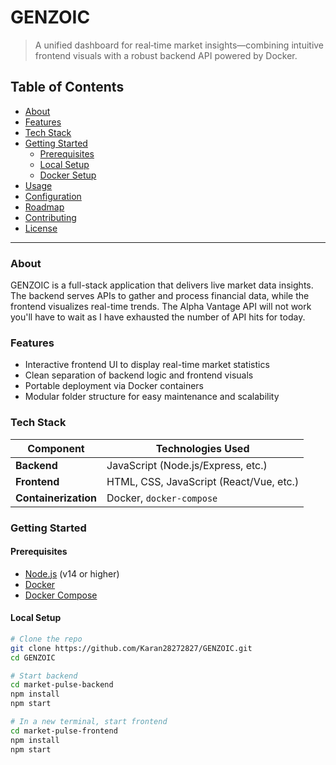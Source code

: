 # GENZOIC

> A unified dashboard for real‑time market insights—combining intuitive frontend visuals with a robust backend API powered by Docker.

##  Table of Contents

- [About](#about)
- [Features](#features)
- [Tech Stack](#tech-stack)
- [Getting Started](#getting-started)
  - [Prerequisites](#prerequisites)
  - [Local Setup](#local-setup)
  - [Docker Setup](#docker-setup)
- [Usage](#usage)
- [Configuration](#configuration)
- [Roadmap](#roadmap)
- [Contributing](#contributing)
- [License](#license)

---

### About

GENZOIC is a full-stack application that delivers live market data insights. The backend serves APIs to gather and process financial data, while the frontend visualizes real-time trends. The Alpha Vantage API will not work you'll have to wait as I have exhausted the number of API hits for today.

### Features

- Interactive frontend UI to display real-time market statistics
- Clean separation of backend logic and frontend visuals
- Portable deployment via Docker containers
- Modular folder structure for easy maintenance and scalability

### Tech Stack

| Component          | Technologies Used                         |
|-------------------|-------------------------------------------|
| **Backend**        | JavaScript (Node.js/Express, etc.)        |
| **Frontend**       | HTML, CSS, JavaScript (React/Vue, etc.)   |
| **Containerization** | Docker, `docker-compose`                 |

### Getting Started

#### Prerequisites

- [Node.js](https://nodejs.org/) (v14 or higher)
- [Docker](https://www.docker.com/)
- [Docker Compose](https://docs.docker.com/compose/)

#### Local Setup

```bash
# Clone the repo
git clone https://github.com/Karan28272827/GENZOIC.git
cd GENZOIC

# Start backend
cd market-pulse-backend
npm install
npm start

# In a new terminal, start frontend
cd market-pulse-frontend
npm install
npm start
